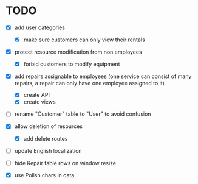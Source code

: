 # TODO

- [x] add user categories
  - [x] make sure customers can only view their rentals
- [x] protect resource modification from non employees
  - [x] forbid customers to modify equipment
- [x] add repairs assignable to employees
      (one service can consist of many repairs, a repair can only have one employee assigned to it)
  - [x] create API
  - [x] create views
- [ ] rename "Customer" table to "User" to avoid confusion
- [x] allow deletion of resources
  - [x] add delete routes
- [ ] update English localization
- [ ] hide Repair table rows on window resize
- [x] use Polish chars in data

